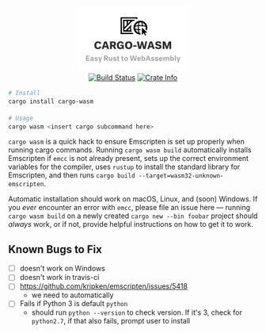 <p align="center">
  <img src="https://raw.githubusercontent.com/lord/img/master/logo-cargowasm.png" alt="cargo wasm: Easy Rust to Webassembly" width="226">
  <br>
  <a href="https://travis-ci.org/lord/cargo-wasm"><img src="https://travis-ci.org/lord/cargo-wasm.svg?branch=master" alt="Build Status"></a>
  <a href="https://crates.io/crates/cargo-wasm"><img src="https://img.shields.io/crates/v/cargo-wasm.svg" alt="Crate Info"></a>
</p>

```sh
# Install
cargo install cargo-wasm

# Usage
cargo wasm <insert cargo subcommand here>
```

`cargo wasm` is a quick hack to ensure Emscripten is set up properly when running cargo commands. Running `cargo wasm build` automatically installs Emscripten if `emcc` is not already present, sets up the correct environment variables for the compiler, uses `rustup` to install the standard library for Emscripten, and then runs `cargo build --target=wasm32-unknown-emscripten`.

Automatic installation should work on macOS, Linux, and (soon) Windows. If you _ever_ encounter an error with `emcc`, please file an issue here — running `cargo wasm build` on a newly created `cargo new --bin foobar` project should _always_ work, or if not, provide helpful instructions on how to get it to work.

## Known Bugs to Fix

- [ ] doesn't work on Windows
- [ ] doesn't work in travis-ci
- [ ] https://github.com/kripken/emscripten/issues/5418
  - we need to automatically
- [ ] Fails if Python 3 is default `python`
  - should run `python --version` to check version. If it's 3, check for `python2.7`, if that also fails, prompt user to install
